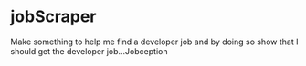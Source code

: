 # jobScraper
Make something to help me find a developer job and by doing so show that I should get the developer job...Jobception

